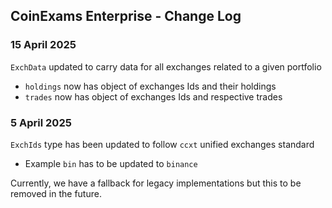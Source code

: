 
## CoinExams Enterprise - Change Log

### 15 April 2025 
`ExchData` updated to carry data for all exchanges related to a given portfolio

* `holdings` now has object of exchanges Ids and their holdings
* `trades` now has object of exchanges Ids and respective trades

### 5 April 2025
`ExchIds` type has been updated to follow `ccxt` unified exchanges standard

* Example `bin` has to be updated to `binance`

Currently, we have a fallback for legacy implementations but this to be removed in the future.